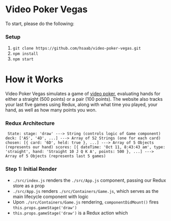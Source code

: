 # Video Poker Vegas

To start, please do the following:

### Setup

1) `git clone https://github.com/hsaab/video-poker-vegas.git`
2) `npm install`
3) `npm start`

# How it Works

Video Poker Vegas simulates a game of [video poker](https://en.wikipedia.org/wiki/Video_poker), evaluating hands for either a straight (500 points) or a pair (100 points). The website also tracks your last five games using Redux, along with what time you played, your hand, as well as how many points you won.

### Redux Architecture

` State:
   stage: 'draw' ---> String (controls logic of Game component)
   deck: ['AS', '4D', ...] ---> Array of 52 Strings (one for each card)
   chosen: [{
      card: '6D',
      held: true },
      ...] ---> Array of 5 Objects (represents our hand)
   scores: [{
      dateTime: 'Oct 11, 8:43:43 am',
      type: 'straight',
      hand: 'Straight 10 J Q K A',
      points: 500
      },
      ...] ---> Array of 5 Objects (represents last 5 games)`

### Step 1: Initial Render

* `./src/index.js` renders the `./src/App.js` component, passing our Redux store as a prop
* `./src/App.js` renders `./src/Containers/Game.js`, which serves as the main lifecycle component with logic
* Upon `./src/Containers/Game.js` rendering, `componentDidMount()` fires `this.props.gameStage('draw')`
* `this.props.gameStage('draw')` is a Redux action which
